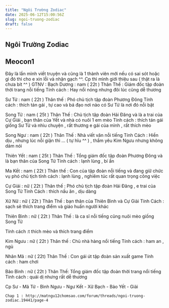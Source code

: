 ```yaml
---
title: "Ngôi Trường Zodiac"
date: 2025-06-12T15:00:56Z
slug: ngoi-truong-zodiac
draft: false
---
```


## Ngôi Trường Zodiac

## Meocon1

Đây là lần mình viết truyện và cũng là 1 thành viên mới nếu có sai sót hoặc gì đó thì cho e xin lỗi và nhận gạch ^^. Cp thì mình giới thiệu sau ( thật ra là chưa bít ^^ )
GTNV :
Bạch Dương : nam ( 22t )
Thân Thế : Giám đốc tập đoàn thời trang nỗi tiếng
Tính cách : Hay nổi nóng nhưng đôi lúc cũng dễ thương

 
Sư Tử : nam ( 22t )
Thân thế : Phó chủ tịch tập đoàn Phương Đông
Tính cách : thích tán gái , tự cao và bá đạo nơi nào có Sư Tử là nơi đó nỗi bật

 
Song Tử : nam ( 25t )
Thân Thế : Chủ tịch tập đoàn Hải Đăng và là a trai của Cự Giải , bạn thân của Yết và nhà có nuôi 1 em mèo
Tính cách : thích tán gái giống Sư Tử và nhìu chuyện , rất thương e gái của mình , rất thích mèo

 
Song Ngư : nam ( 22t )
Thân Thế : Nhà viết văn nỗi tiếng
Tính Cách : Hiền dịu , nhưng lúc nỗi giận thì ... ( tự hĩu ^^ ) , thầm yêu Kim Ngưu nhưng không dám nói

 
Thiên Yết : nam ( 25t )
Thân Thế : Tổng giám đốc tập đoàn Phương Đông và là bạn thân của Song Tử
Tính cách : lạnh lùng , bí ẩn

 
Ma Kết : nam ( 22t )
Thân thế : Con của tập đoàn nỗi tiếng và đang giữ chức vụ phó chủ tịch
tính cách : lạnh lùng , nghiêm túc rất quan trọng công việc

 
Cự Giải : nữ ( 22t )
Thân thế : Phó chủ tịch tập đoàn Hải Đăng , e trai của Song Tử
Tính Cách : thích nấu ăn , dịu dàng

 
Xữ Nữ : nữ ( 22t )
Thân Thế : bạn thân của Thiên Bình và Cự Giải
Tính Cách : sạch sẽ thích trang điểm và giáo huấn người khác

 
Thiên Bình : nữ ( 22t )
Thân Thế : là ca sĩ nỗi tiếng cũng nuôi mèo giống Song Tử

Tính cách :t thích mèo và thích trang điểm

 
Kim Ngưu : nữ ( 22t )
Thân thế : Chủ nhà hàng nổi tiếng
Tính cách : ham an , ngủ

 
Nhân Mã : nữ ( 22t)
Thân Thế : Con gái út tập đoàn sản xuất game
Tính cách : ham chơi

 
Bảo Bình : nữ ( 22t )
Thân Thế: Tổng giám đốc tập đoàn thời trang nổi tiếng
Tính cách : quái dị nhưng rất dễ thương

 
 
Cp
Sư - Mã
Tử - Bình
Ngưu - Ngư
Kết - Xữ
Bạch - Bảo
Yết - Giải
~~~~~~~~~~~~ Các Chap ~~~~~~~~~~~~~~
Chap 1 : http://matngu12chomsao.com/forum/threads/ngoi-truong-zodiac.19441/page-4